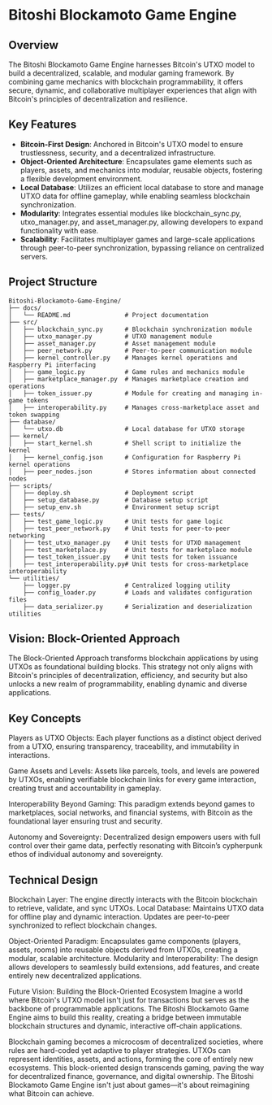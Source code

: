 # Bitoshi Blockamoto Game Engine

## Overview

The Bitoshi Blockamoto Game Engine harnesses Bitcoin's UTXO model to build a decentralized, scalable, and modular gaming framework. By combining game mechanics with blockchain programmability, it offers secure, dynamic, and collaborative multiplayer experiences that align with Bitcoin's principles of decentralization and resilience.

 ## Key Features
- **Bitcoin-First Design**: Anchored in Bitcoin's UTXO model to ensure trustlessness, security, and a decentralized infrastructure.
- **Object-Oriented Architecture**: Encapsulates game elements such as players, assets, and mechanics into modular, reusable objects, fostering a flexible development environment.
- **Local Database**: Utilizes an efficient local database to store and manage UTXO data for offline gameplay, while enabling seamless blockchain synchronization.
- **Modularity**: Integrates essential modules like blockchain_sync.py, utxo_manager.py, and asset_manager.py, allowing developers to expand functionality with ease.
- **Scalability**: Facilitates multiplayer games and large-scale applications through peer-to-peer synchronization, bypassing reliance on centralized servers.

## Project Structure

```plaintext
Bitoshi-Blockamoto-Game-Engine/
├── docs/
│   └── README.md               # Project documentation
├── src/
│   ├── blockchain_sync.py      # Blockchain synchronization module
│   ├── utxo_manager.py         # UTXO management module
│   ├── asset_manager.py        # Asset management module
│   ├── peer_network.py         # Peer-to-peer communication module
│   ├── kernel_controller.py    # Manages kernel operations and Raspberry Pi interfacing
│   ├── game_logic.py           # Game rules and mechanics module
│   ├── marketplace_manager.py  # Manages marketplace creation and operations
│   ├── token_issuer.py         # Module for creating and managing in-game tokens
│   ├── interoperability.py     # Manages cross-marketplace asset and token swapping
├── database/
│   └── utxo.db                 # Local database for UTXO storage
├── kernel/
│   ├── start_kernel.sh         # Shell script to initialize the kernel
│   ├── kernel_config.json      # Configuration for Raspberry Pi kernel operations
│   ├── peer_nodes.json         # Stores information about connected nodes
├── scripts/
│   ├── deploy.sh               # Deployment script
│   ├── setup_database.py       # Database setup script
│   ├── setup_env.sh            # Environment setup script
├── tests/
│   ├── test_game_logic.py      # Unit tests for game logic
│   ├── test_peer_network.py    # Unit tests for peer-to-peer networking
│   ├── test_utxo_manager.py    # Unit tests for UTXO management
│   ├── test_marketplace.py     # Unit tests for marketplace module
│   ├── test_token_issuer.py    # Unit tests for token issuance
│   ├── test_interoperability.py# Unit tests for cross-marketplace interoperability
└── utilities/
    ├── logger.py               # Centralized logging utility
    ├── config_loader.py        # Loads and validates configuration files
    ├── data_serializer.py      # Serialization and deserialization utilities

```
## Vision: Block-Oriented Approach

The Block-Oriented Approach transforms blockchain applications by using UTXOs as foundational building blocks. This strategy not only aligns with Bitcoin's principles of decentralization, efficiency, and security but also unlocks a new realm of programmability, enabling dynamic and diverse applications.

## Key Concepts

Players as UTXO Objects: Each player functions as a distinct object derived from a UTXO, ensuring transparency, traceability, and immutability in interactions. 

Game Assets and Levels: Assets like parcels, tools, and levels are powered by UTXOs, enabling verifiable blockchain links for every game interaction, creating trust and accountability in gameplay. 

Interoperability Beyond Gaming: This paradigm extends beyond games to marketplaces, social networks, and financial systems, with Bitcoin as the foundational layer ensuring trust and security. 

Autonomy and Sovereignty: Decentralized design empowers users with full control over their game data, perfectly resonating with Bitcoin’s cypherpunk ethos of individual autonomy and sovereignty.

## Technical Design

Blockchain Layer: The engine directly interacts with the Bitcoin blockchain to retrieve, validate, and sync UTXOs.
Local Database: Maintains UTXO data for offline play and dynamic interaction. Updates are peer-to-peer synchronized to reflect blockchain changes.

Object-Oriented Paradigm: Encapsulates game components (players, assets, rooms) into reusable objects derived from UTXOs, creating a modular, scalable architecture.
Modularity and Interoperability: The design allows developers to seamlessly build extensions, add features, and create entirely new decentralized applications.

Future Vision: Building the Block-Oriented Ecosystem
Imagine a world where Bitcoin's UTXO model isn't just for transactions but serves as the backbone of programmable applications. The Bitoshi Blockamoto Game Engine aims to build this reality, creating a bridge between immutable blockchain structures and dynamic, interactive off-chain applications.

Blockchain gaming becomes a microcosm of decentralized societies, where rules are hard-coded yet adaptive to player strategies.
UTXOs can represent identities, assets, and actions, forming the core of entirely new ecosystems.
This block-oriented design transcends gaming, paving the way for decentralized finance, governance, and digital ownership.
The Bitoshi Blockamoto Game Engine isn't just about games—it's about reimagining what Bitcoin can achieve.


